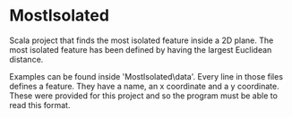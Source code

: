 # MostIsolated

Scala project that finds the most isolated feature inside a 2D plane. The most isolated feature has been defined by having the largest Euclidean distance.

Examples can be found inside 'MostIsolated\data'. Every line in those files defines a feature. They have a name, an x coordinate and a y coordinate. These were provided for this project and so the program must be able to read this format. 
